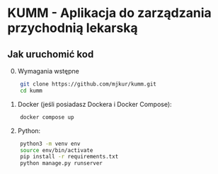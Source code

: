 # KUMM - Aplikacja do zarządzania przychodnią lekarską

## Jak uruchomić kod 

0. Wymagania wstępne
```zsh
    git clone https://github.com/mjkur/kumm.git
    cd kumm
``` 

1. Docker (jeśli posiadasz Dockera i Docker Compose):
```zsh
    docker compose up
```

2. Python:
```zsh
    python3 -m venv env
    source env/bin/activate
    pip install -r requirements.txt
    python manage.py runserver
```

